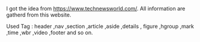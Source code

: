 I got the idea from https://www.technewsworld.com/.
All information are gatherd from this website.

Used Tag : header  ,nav  ,section  ,article  ,aside  ,details  ,
           figure  ,hgroup  ,mark  ,time  ,wbr  ,video  ,footer and so on.
